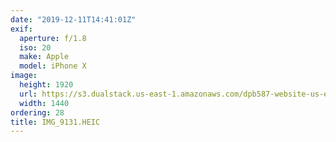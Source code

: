 ```yaml
---
date: "2019-12-11T14:41:01Z"
exif:
  aperture: f/1.8
  iso: 20
  make: Apple
  model: iPhone X
image:
  height: 1920
  url: https://s3.dualstack.us-east-1.amazonaws.com/dpb587-website-us-east-1/asset/gallery/2019-south-america/e10b2b60-0e32-16a5-03e0-eb2ac3e495f0~1920.jpg
  width: 1440
ordering: 28
title: IMG_9131.HEIC
---
```


